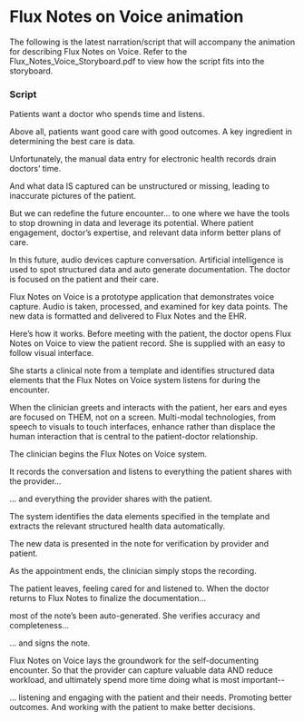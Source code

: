 # Flux Notes on Voice animation

The following is the latest narration/script that will accompany the animation for describing Flux Notes on Voice. Refer to the Flux_Notes_Voice_Storyboard.pdf to view how the script fits into the storyboard. 

### Script

Patients want a doctor who spends time and listens. 

Above all, patients want good care with good outcomes. A key ingredient in determining the best care is data.

Unfortunately, the manual data entry for electronic health records drain doctors’ time. 

And what data IS captured can be unstructured or missing, leading to inaccurate pictures of the patient.

But we can redefine the future encounter... to one where we have the tools to stop drowning in data and leverage its potential. Where patient engagement, doctor’s expertise, and relevant data inform better plans of care.

In this future, audio devices capture conversation. Artificial intelligence is used to spot structured data and auto generate documentation. The doctor is focused on the patient and their care.

Flux Notes on Voice is a prototype application that demonstrates voice capture. Audio is taken, processed, and examined for key data points. The new data is formatted and delivered to Flux Notes and the EHR.

Here’s how it works. Before meeting with the patient, the doctor opens Flux Notes on Voice to view the patient record. She is supplied with an easy to follow visual interface.

She starts a clinical note from a template and identifies structured data elements that the Flux Notes on Voice system listens for during the encounter.

When the clinician greets and interacts with the patient, her ears and eyes are focused on THEM, not on a screen. Multi-modal technologies, from speech to visuals to touch interfaces, enhance rather than displace the human interaction that is central to the patient-doctor relationship.

The clinician begins the Flux Notes on Voice system.

It records the conversation and listens to everything the patient shares with the provider…

… and everything the provider shares with the patient.

The system identifies the data elements specified in the template and extracts the relevant structured health data automatically.

The new data is presented in the note for verification by provider and patient.

As the appointment ends, the clinician simply stops the recording.

The patient leaves, feeling cared for and listened to. When the doctor returns to Flux Notes to finalize the documentation…

most of the note’s been auto-generated. She verifies accuracy and completeness…

… and signs the note.

Flux Notes on Voice lays the groundwork for the self-documenting encounter. So that the provider can capture valuable data AND reduce workload, and ultimately spend more time doing what is most important--

… listening and engaging with the patient and their needs. Promoting better outcomes. And working with the patient to make better decisions.
